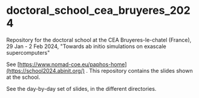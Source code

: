 # doctoral_school_cea_bruyeres_2024
Repository for the doctoral school at the CEA Bruyeres-le-chatel (France), 29 Jan - 2 Feb 2024, "Towards ab initio simulations on exascale supercomputers"

See [https://www.nomad-coe.eu/paphos-home](https://school2024.abinit.org/) . This repository contains the slides shown at the school.

See the day-by-day set of slides, in the different directories.
